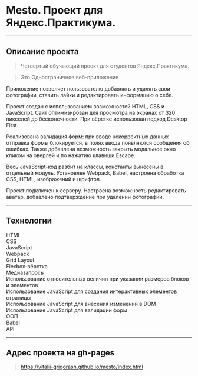 # Mesto. Проект для Яндекс.Практикума.

----
## Описание проекта

> Четвертый обучающий проект для студентов Яндекс.Практикума.

> Это Одностраничное веб-приложение

Приложение позволяет пользователю добавлять и удалять свои фотографии, ставить лайки и редактировать информацию о себе. <br/>

Проект создан с использованием возможностей HTML, CSS и JavaScript. Сайт оптимизирован для просмотра на экранах от 320 пикселей до бесконечности. При вёрстке использован подход Desktop First. <br/>

Реализована валидация форм: при вводе некорректных данных отправка формы блокируется, в полях ввода появляются сообщения об ошибках. Также добавлена возможность закрыть модальное окно кликом на оверлей и по нажатию клавиши Escape. <br/>

Весь JavaScript-код разбит на классы, константы вынесены в отдельный модуль. Установлен Webpack, Babel, настроена обработка CSS, HTML, изображений и шрифтов. <br/>

Проект подключен к серверу. Настроена возможность редактировать аватар, добавлено подтверждение при удалении фотографии.

----
## Технологии
HTML <br/>
CSS <br/>
JavaScript <br/>
Webpack <br/>
Grid Layout <br/>
Flexbox-вёрстка <br/>
Медиазапросы <br/> 
Использование относительных величин при указании размеров блоков и элементов <br/>
Использование JavaScript для создания интерактивных элементов страницы <br/>
Использование JavaScript для внесения изменений в DOM <br/>
Использование JavaScript для валидации форм <br/>
ООП <br/>
Babel <br/>
API <br/>

----
## Адрес проекта на gh-pages

> https://vitalii-grigorash.github.io/mesto/index.html
